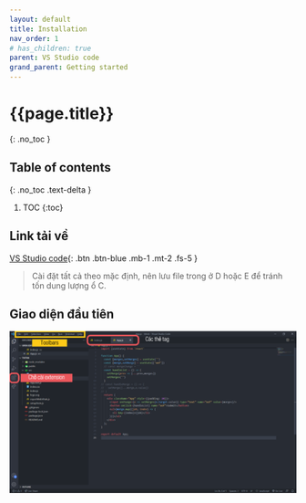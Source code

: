 ```yaml
---
layout: default
title: Installation
nav_order: 1
# has_children: true
parent: VS Studio code
grand_parent: Getting started
---
```


<!-- markdownlint-disable MD022 MD025-->
# {{page.title}}
{: .no_toc }

## Table of contents
{: .no_toc .text-delta }

1. TOC
{:toc}
<!-- markdownlint-enable MD025-->

## Link tải về

[VS Studio code](https://code.visualstudio.com/){: .btn .btn-blue .mb-1 .mt-2 .fs-5 }

>Cài đặt tất cả theo mặc định, nên lưu file trong ở D hoặc E để tránh tốn dung lượng ổ C.

## Giao diện đầu tiên

![><](https://raw.githubusercontent.com/FTU2-Student-Association/official-materials/gh-pages/assets/images/vscode-installation/Fri-17-Dec-2021-17-15-22.png)
